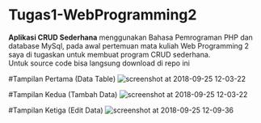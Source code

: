 # Tugas1-WebProgramming2
**Aplikasi CRUD Sederhana** menggunakan Bahasa Pemrograman PHP dan database MySql, pada awal pertemuan mata kuliah Web Programming 2 saya di tugaskan untuk membuat program CRUD sederhana. <br>
Untuk source code bisa langsung download di repo ini

#Tampilan Pertama (Data Table)
![screenshot at 2018-09-25 12-03-22](https://user-images.githubusercontent.com/25566307/45993932-7d652c80-c0bb-11e8-848c-12bdb99b9bdd.png)

#Tampilan Kedua (Tambah Data)
![screenshot at 2018-09-25 12-03-22](https://user-images.githubusercontent.com/25566307/45993932-7d652c80-c0bb-11e8-848c-12bdb99b9bdd.png)

#Tampilan Ketiga (Edit Data)
![screenshot at 2018-09-25 12-09-36](https://user-images.githubusercontent.com/25566307/45994010-e64ca480-c0bb-11e8-8b40-1dfe66ec6920.png)
